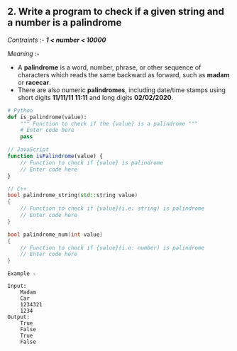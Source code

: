 ## 2. Write a program to check if a given string and a number is a palindrome
_Contraints_ :-
**_1 < number < 10000_**

_Meaning_ :-
- A **palindrome** is a word, number, phrase, or other sequence of characters which reads the same backward as forward, such as **madam** or **racecar**. 
- There are also numeric **palindromes**, including date/time stamps using short digits **11/11/11 11:11** and long digits **02/02/2020**.
```python
# Python
def is_palindrome(value):
	""" Function to check if the {value} is a palindrome """
	# Enter code here
	pass
```

```js
// JavaScript
function isPalindrome(value) {
	// Function to check if {value} is palindrome
	// Enter code here
}
```

```cpp
// C++
bool palindrome_string(std::string value) 
{
	// Function to check if {value}(i.e: string) is palindrome
	// Enter code here
}

bool palindrome_num(int value) 
{
	// Function to check if {value}(i.e: number) is palindrome
	// Enter code here
}
```

```
Example -

Input:
	Madam
	Car
	1234321
	1234
Output:
	True
	False
	True
	False
```
